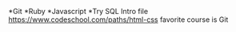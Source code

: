 *Git
*Ruby
*Javascript
*Try SQL
Intro file
https://www.codeschool.com/paths/html-css
favorite course is Git

